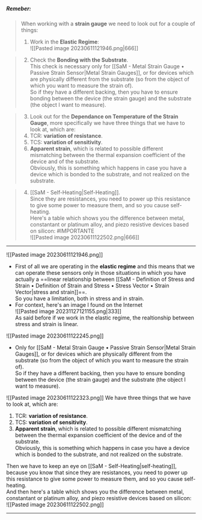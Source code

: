 ##### ***Remeber***: 

> When working with a **strain gauge** we need to look out for a couple of things:
> 1. Work in the **Elastic Regime**:<br>![[Pasted image 20230611121946.png|666]]

> 2. Check the **Bonding with the Substrate**.<br>This check is necessary only for [[SaM - Metal Strain Gauge • Passive Strain Sensor|Metal Strain Gauges]], or for devices which are physically different from the substrate (so from the object of which you want to measure the strain of). <br>So if they have a different backing, then you have to ensure bonding between the device (the strain gauge) and the substrate (the object I want to measure). 

> 3. Look out for the **Dependance on Temperature of the Strain Gauge**, more specifically we have three things that we have to look at, which are:
> 	1. TCR: **variation of resistance**.
> 	2. TCS: **variation of sensitivity**.
> 	3. **Apparent strain**, which is related to possible different mismatching between the thermal expansion coefficient of the device and of the substrate.<br>Obviously, this is something which happens in case you have a device which is bonded to the substrate, and not realized on the substrate. 

> 4. [[SaM - Self-Heating|Self-Heating]].<br>Since they are resistances, you need to power up this resistance to give some power to measure them, and so you cause self-heating.<br>Here's a table which shows you the difference between metal, constantant or platinum alloy, and piezo resistive devices based on silicon: #IMPORTANTE <br>![[Pasted image 20230611122502.png|666]]

---

![[Pasted image 20230611121946.png]]
- First of all we are operating in the **elastic regime** and this means that we can operate these sensors only in those situations in which you have actually a ==linear relationship between [[SaM - Definition of Stress and Strain • Definition of Strain and Stress • Stress Vector • Strain Vector|stress and strain]]==.<br>So you have a limitation, both in stress and in strain.
- For context, here's an image I found on the Internet<br>![[Pasted image 20231127121155.png|333]]<br>As said before if we work in the elastic regime, the realtionship between stress and strain is linear.

![[Pasted image 20230611122245.png]]
- Only for [[SaM - Metal Strain Gauge • Passive Strain Sensor|Metal Strain Gauges]], or for devices which are physically different from the substrate (so from the object of which you want to measure the strain of). <br>So if they have a different backing, then you have to ensure bonding between the device (the strain gauge) and the substrate (the object I want to measure). 

![[Pasted image 20230611122323.png]]
We have three things that we have to look at, which are:
1. TCR: **variation of resistance**.
2. TCS: **variation of sensitivity**.
3. **Apparent strain**, which is related to possible different mismatching between the thermal expansion coefficient of the device and of the substrate.<br>Obviously, this is something which happens in case you have a device which is bonded to the substrate, and not realized on the substrate. 

Then we have to keep an eye on [[SaM - Self-Heating|self-heating]], because you know that since they are resistances, you need to power up this resistance to give some power to measure them, and so you cause self-heating.<br>And then here's a table which shows you the difference between metal, constantant or platinum alloy, and piezo resistive devices based on silicon:<br>![[Pasted image 20230611122502.png]]

---
